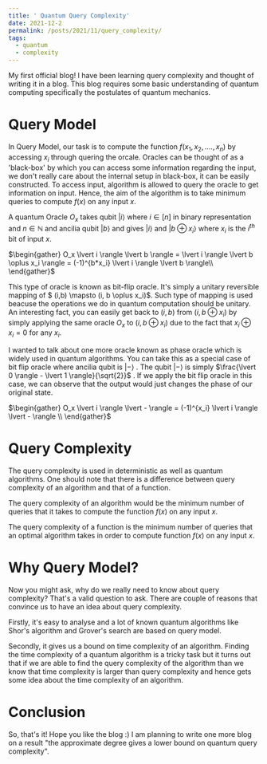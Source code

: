 ```yaml
---
title: ' Quantum Query Complexity'
date: 2021-12-2
permalink: /posts/2021/11/query_complexity/
tags:
  - quantum 
  - complexity
---
```


My first official blog! 
I have been learning query complexity and thought of writing it in a blog. This blog requires some basic understanding of quantum computing specifically the postulates of quantum mechanics.

Query Model
=====

In Query Model, our task is to compute the function $f(x_1,x_2,....,x_n)$ by accessing $x_i$ through quering the orcale. Oracles can be thought of as a 'black-box' by which you can access some information regarding the input, we don't really care about the internal setup in black-box, it can be easily constructed. To access input, algorithm is allowed to query the oracle to get information on input. Hence, the aim of the algorithm is to take minimum queries to compute $f(x)$ on any input $x$. 

A quantum Oracle $O_x$ takes qubit $\lvert i \rangle$ where $i\in[n]$ in binary representation and $n\in \mathbb{N}$ and ancilia qubit $\lvert b \rangle$ and gives $\lvert i \rangle$ and $\lvert b \oplus x_i \rangle$ where $x_i$ is the $i^{th}$ bit of input $x$. 

$\begin{gather} O_x \lvert i \rangle \lvert b \rangle = \lvert i \rangle \lvert b \oplus x_i \rangle = (-1)^{b*x_i} \lvert i \rangle \lvert b \rangle\\ \end{gather}$

This type of oracle is known as bit-flip oracle. It's simply a unitary reversible mapping of $ (i,b) \mapsto (i, b \oplus x_i)$. Such type of mapping is used beacuse the operations we do in quantum computation should be unitary. An interesting fact, you can easily get back to $(i,b)$ from $(i,b \oplus x_i)$ by simply applying the same oracle $O_x$ to $(i,b \oplus x_i)$ due to the fact that $x_i \oplus x_i = 0$ for any $x_i$. 

I wanted to talk about one more oracle known as phase oracle which is widely used in quantum algorithms. You can take this as a special case of bit flip oracle where ancilia qubit is $\lvert - \rangle$ . The qubit $\lvert - \rangle$ is simply $\frac{\lvert 0 \rangle - \lvert 1 \rangle}{\sqrt{2}}$ . If we apply the bit flip oracle in this case, we can observe that the output would just changes the phase of our original state.

$\begin{gather} O_x \lvert i \rangle \lvert - \rangle = (-1)^{x_i} \lvert i \rangle \lvert - \rangle \\ \end{gather}$

Query Complexity
===

The query complexity is used in deterministic as well as quantum algorithms. One should note that there is a difference between query complexity of an algorithm and that of a function. 

The query complexity of an algorithm would be the minimum number of queries that it takes to compute the function $f(x)$ on any input $x$. 

The query complexity of a function is the minimum number of queries that an optimal algorithm takes in order to compute function $f(x)$ on any input $x$.

Why Query Model?
===

Now you might ask, why do we really need to know about query complexity? That's a valid question to ask. There are couple of reasons that convince us to have an idea about query complexity. 

Firstly, it's easy to analyse and a lot of known quantum algorithms like Shor's algorithm and Grover's search are based on query model. 

Secondly, it gives us a bound on time complexity of an algorithm. Finding the time complexity of a quantum algorithm is a tricky task but it turns out that if we are able to find the query complexity of the algorithm than we know that time complexity is larger than query complexity and hence gets some idea about the time complexity of an algorithm.

Conclusion 
===

So, that's it! Hope you like the blog :) I am planning to write one more blog on a result "the approximate degree gives a lower bound on quantum query complexity". 
